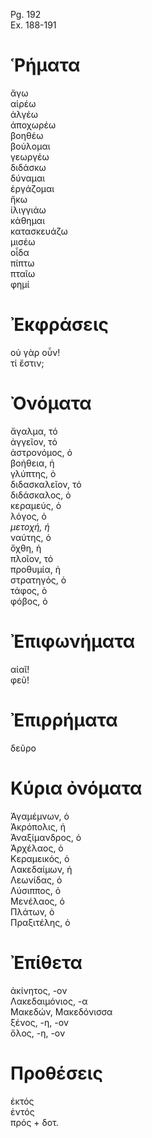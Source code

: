 Pg. 192   
Ex. 188-191  
# Ῥήματα  
ἄγω  
αἱρέω  
ἀλγέω  
ἀποχωρέω  
βοηθέω  
βούλομαι  
γεωργέω  
διδάσκω  
δύναμαι  
ἐργάζομαι  
ἥκω  
ἰλιγγιάω  
κάθημαι  
κατασκευάζω  
μισέω  
οἶδα  
πίπτω  
πταῖω  
φημί  
# Ἐκφράσεις  
οὐ γὰρ οὖν!  
τί ἔστιν;  
# Ὀνόματα  
ἄγαλμα, τό  
ἀγγεῖον, τό  
ἀστρονόμος, ὁ  
βοήθεια, ἡ  
γλύπτης, ὁ  
διδασκαλεῖον, τό  
διδάσκαλος, ὁ  
κεραμεύς, ὁ  
λόγος, ὁ  
_μετοχή, ἡ_  
ναύτης, ὁ  
ὄχθη, ἡ  
πλοῖον, τό  
προθυμία, ἡ  
στρατηγός, ὁ  
τάφος, ὁ  
φόβος, ὁ  
# Ἐπιφωνήματα  
αἰαῖ!  
φεῦ!  
# Ἐπιρρήματα  
δεῦρο  
# Κύρια ὀνόματα  
Ἀγαμέμνων, ὁ  
Ἀκρόπολις, ἡ  
Ἀναξίμανδρος, ὁ  
Ἀρχέλαος, ὁ  
Κεραμεικός, ὁ  
Λακεδαίμων, ἡ  
Λεωνίδας, ὁ  
Λύσιππος, ὁ  
Μενέλαος, ὁ  
Πλάτων, ὁ  
Πραξιτέλης, ὁ  
# Ἐπίθετα  
ἀκίνητος, -ον  
Λακεδαιμόνιος, -α  
Μακεδών, Μακεδόνισσα  
ξένος, -η, -ον  
ὅλος, -η, -ον  
# Προθέσεις  
ἐκτός  
ἐντός  
πρός + δοτ.